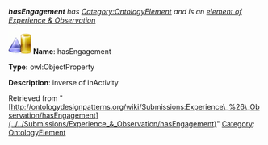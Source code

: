 ___hasEngagement__ has [Category:OntologyElement](../../Category/OntologyElement "Category:OntologyElement") and is an [element of](../../Property/ElementOf "Property:ElementOf") [Experience & Observation](../../Submissions/Experience_&_Observation "Submissions:Experience & Observation")_


  




[![ObjectProperty](../../images/thumb/c/c3/ObjectProperty.gif/45px-ObjectProperty.gif)](../../Image/ObjectProperty.gif "ObjectProperty")
__Name__: hasEngagement 


__Type:__ owl:ObjectProperty 


__Description__: inverse of inActivity 





Retrieved from "[http://ontologydesignpatterns.org/wiki/Submissions:Experience\_%26\_Observation/hasEngagement](../../Submissions/Experience_&_Observation/hasEngagement)"
 [Category](http://ontologydesignpatterns.org/wiki/Special:Categories "Special:Categories"): [OntologyElement](../../Category/OntologyElement "Category:OntologyElement")